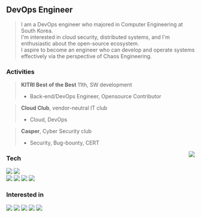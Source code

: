 <div align='left'>
<h2> DevOps Engineer </h2>
<div align="left">

> I am a DevOps engineer who majored in Computer Engineering at South Korea.  
> I'm interested in cloud security, distributed systems, and I'm enthusiastic about the open-source ecosystem.  
> I aspire to become an engineer who can develop and operate systems effectively via the perspective of Chaos Engineering.



### Activities
> **KITRI Best of the Best** 11th, SW development
> - Back-end/DevOps Engineer, Opensource Contributor

> **Cloud Club**, vendor-neutral IT club
> - Cloud, DevOps

> **Casper**, Cyber Security club
> - Security, Bug-bounty, CERT


<img align='right' img src="https://github-readme-stats.vercel.app/api?username=floodnut&show_icons=true&include_all_commits=true&count_private=true&layout=compact"/>

<h3>Tech</h3>
<img src="https://img.shields.io/badge/Java-711680?style=flat-square&logo=Java&logoColor=white">
<img src="https://img.shields.io/badge/Python-054480?style=flat-square&logo=python&logoColor=white">
  <br>
<img src="https://img.shields.io/badge/Docker-2496ED?style=flat-square&logo=docker&logoColor=white"/>
<img src="https://img.shields.io/badge/Spring%20Boot-6DB33F?style=flat-square&logo=spring&logoColor=white">
<img src="https://img.shields.io/badge/MariaDB-4479A1?style=flat-square&logo=Mariadb&logoColor=white"/>
<img src="https://img.shields.io/badge/Pulumi-5750ff?style=flat-square&logo=Pulumi&logoColor=white"/>

<h3>Interested in</h3>
<img src="https://img.shields.io/badge/AWS-000000?style=flat-square&logo=amazon-aws&logoColor=white"/>
<img src="https://img.shields.io/badge/Openstack-ff2222?style=flat-square&logo=Openstack"/>
<img src="https://img.shields.io/badge/Kubernetes-0b78ff?style=flat-square&logo=kubernetes&logoColor=white"/>
<img src="https://img.shields.io/badge/Redis-DC382D?style=flat-square&logo=Redis&logoColor=white"/>
<img src="https://img.shields.io/badge/Apache%20Kafka-000?style=flat-square&logo=apachekafka"/>



 <!-- unused -->
 <!-- ![header](https://capsule-render.vercel.app/api?type=waving&color=gradient&height=300&section=header&text=Floodnut&fontAlign=75&fontSize=70&desc=I%27m%20gonna%20make%20it&descAlign=75)
 -->
